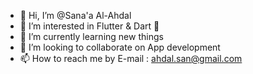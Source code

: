 - 👋 Hi, I’m @Sana'a Al-Ahdal
- 👀 I’m interested in Flutter & Dart 💙
- 🌱 I’m currently learning new things
- 💞️ I’m looking to collaborate on App development 
- 📫 How to reach me by E-mail : ahdal.san@gmail.com 

<!---
sunaarun/sunaarun is a ✨ special ✨ repository because its `README.md` (this file) appears on your GitHub profile.
You can click the Preview link to take a look at your changes.
--->
